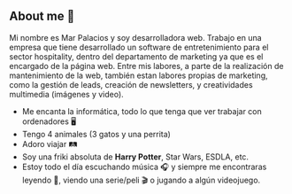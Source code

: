 ## About me 🤔

Mi nombre es Mar Palacios y soy desarrolladora web. Trabajo en una empresa que tiene desarrollado un software de entretenimiento para el sector hospitality, dentro del departamento de marketing ya que es el encargado de la página web. 
Entre mis labores, a parte de la realización de mantenimiento de la web, también estan labores propias de marketing, como la gestión de leads, creación de newsletters, y creatividades multimedia (imágenes y video). 

- Me encanta la informática, todo lo que tenga que ver trabajar con ordenadores 🖥
- Tengo 4 animales (3 gatos y una perrita) 
- Adoro viajar 🛤
- Soy una friki absoluta de **Harry Potter**, Star Wars, ESDLA, etc.
- Estoy todo el día escuchando música 🎧 y siempre me encontraras leyendo 📗, viendo una serie/peli 🎬 o jugando a algún videojuego.


